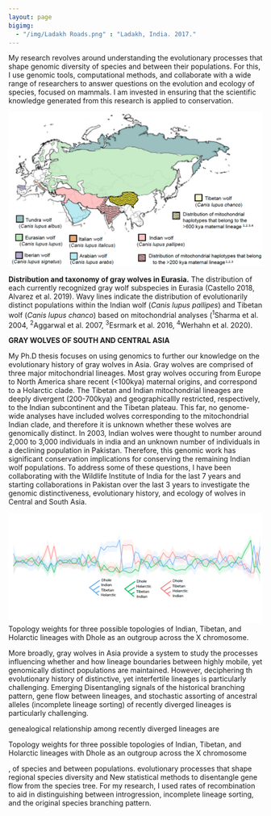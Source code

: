 ```yaml
---
layout: page
bigimg:
  - "/img/Ladakh Roads.png" : "Ladakh, India. 2017."
--- 
```


My research revolves around understanding the evolutionary processes that shape genomic diversity of species and between their populations. For this, I use genomic tools, computational methods, and collaborate with a wide range of researchers to answer questions on the evolution and ecology of species, focused on mammals. I am invested in ensuring that the scientific knowledge generated from this research is applied to conservation. 

![me](/img/subspeciesmap.png)

**Distribution and taxonomy of gray wolves in Eurasia.** The distribution of each currently recognized gray wolf subspecies in Eurasia (Castello 2018, Alvarez et al. 2019). Wavy lines indicate the distribution of evolutionarily distinct populations within the Indian wolf (*Canis lupus pallipes*) and Tibetan wolf (*Canis lupus chanco*) based on mitochondrial analyses (<sup>1</sup>Sharma et al. 2004, <sup>2</sup>Aggarwal et al. 2007, <sup>3</sup>Esrmark et al. 2016, <sup>4</sup>Werhahn et al. 2020). 


**GRAY WOLVES OF SOUTH AND CENTRAL ASIA**

My Ph.D thesis focuses on using genomics to further our knowledge on the evolutionary history of gray wolves in Asia. Gray wolves are comprised of three major mitochondrial lineages. Most gray wolves occuring from Europe to North America share recent (<100kya) maternal origins, and correspond to a Holarctic clade. The Tibetan and Indian mitochondrial lineages are deeply divergent (200-700kya) and geographicallly restricted, respectively, to the Indian subcontinent and the Tibetan plateau. This far, no genome-wide analyses have included wolves corresponding to the mitochondrial Indian clade, and therefore it is unknown whether these wolves are genomically distinct. In 2003, Indian wolves were thought to number around 2,000 to 3,000 individuals in india and an unknown number of individuals in a declining population in Pakistan. Therefore, this genomic work has significant conservation implications for conserving the remaining Indian wolf populations. To address some of these questions, I have been collaborating with the Wildlife Institute of India for the last 7 years and starting collaborations in Pakistan over the last 3 years to investigate the genomic distinctiveness, evolutionary history, and ecology of wolves in Central and South Asia. 


![me](/img/Topologyweight3.png)
Topology weights for three possible topologies of Indian, Tibetan, and Holarctic lineages with Dhole as an outgroup across the X chromosome.



More broadly, gray wolves in Asia provide a system to study the processes influencing whether and how lineage boundaries between highly mobile, yet genomically distinct populations are maintained. However, deciphering th evolutionary history of distinctive, yet interfertile lineages is particularly challenging. Emerging Disentangling signals of the historical branching pattern, gene flow between lineages, and stochastic assorting of ancestral alleles (incomplete lineage sorting) of recently diverged lineages is particularly challenging. 

genealogical relationship among recently diverged lineages are
 

Topology weights for three possible topologies of Indian, Tibetan, and Holarctic lineages with Dhole as an outgroup across the X chromosome


,  of species   and between populations. evolutionary processes that shape regional species diversity  and    New statistical methods to disentangle gene flow from the species tree. For my research, I used rates of recombination to aid in distinguishing between introgression, incomplete lineage sorting, and the original species branching pattern. 












